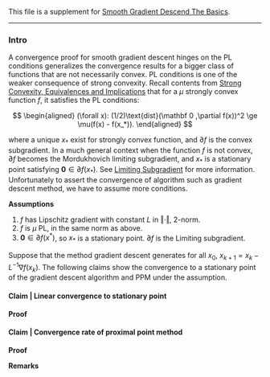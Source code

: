 This file is a supplement for [Smooth Gradient Descend The Basics](AMATH%20516%20Numerical%20Optimizations/Smooth%20Gradient%20Descend%20The%20Basics.md). 


---
### **Intro**

A convergence proof for smooth gradient descent hinges on the PL conditions generalizes the convergence results for a bigger class of functions that are not necessarily convex. 
PL conditions is one of the weaker consequence of strong convexity. 
Recall contents from [Strong Convexity, Equivalences and Implications](AMATH%20516%20Numerical%20Optimizations/Properties%20of%20Functions/Strong%20Convexity,%20Equivalences%20and%20Implications.md) that for a $\mu$ strongly convex function $f$, it satisfies the PL conditions: 

$$
\begin{aligned}
    (\forall x): (1/2)\text{dist}(\mathbf 0 ,\partial f(x))^2
    \ge \mu(f(x) - f(x_*)). 
\end{aligned}
$$

where a unique $x_*$ exist for strongly convex function, and $\partial f$ is the convex subgradient. 
In a much general context when the function $f$ is not convex, $\partial f$ becomes the Mordukhovich limiting subgradient, and $x_*$ is a stationary point satisfying $\mathbf 0 \in \partial f(x_*)$. See [Limiting Subgradient](AMATH%20516%20Numerical%20Optimizations/Non-Smooth%20Calculus/Limiting%20Subgradient.md) for more information. 
Unfortunately to assert the convergence of algorithm such as gradient descent method, we have to assume more conditions.

**Assumptions**

1. $f$ has Lipschitz gradient with constant $L$ in $\Vert \cdot\Vert$, 2-norm. 
2. $f$ is $\mu$ PL, in the same norm as above. 
3. $\mathbf 0 \in \partial f(x^*)$, so $x_*$ is a stationary point. $\partial f$ is the Limiting subgradient. 

Suppose that the method gradient descent generates for all $x_0$, $x_{k + 1} = x_k - L^{-1} \nabla f(x_k)$. 
The following claims show the convergence to a stationary point of the gradient descent algorithm and PPM under the assumption. 

#### **Claim | Linear convergence to stationary point**





**Proof**

#### **Claim | Convergence rate of proximal point method**




**Proof**


**Remarks**


